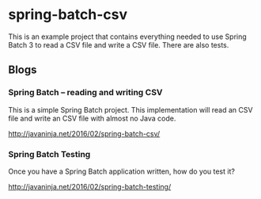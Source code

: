 # spring-batch-csv

This is an example project that contains everything needed to use Spring Batch 3 to read a CSV file and write a CSV file. There are also tests.

## Blogs
### Spring Batch – reading and writing CSV
This is a simple Spring Batch project. This implementation will read an CSV file and write an CSV file with almost no Java code.

http://javaninja.net/2016/02/spring-batch-csv/


### Spring Batch Testing 
Once you have a Spring Batch application written, how do you test it?

http://javaninja.net/2016/02/spring-batch-testing/
